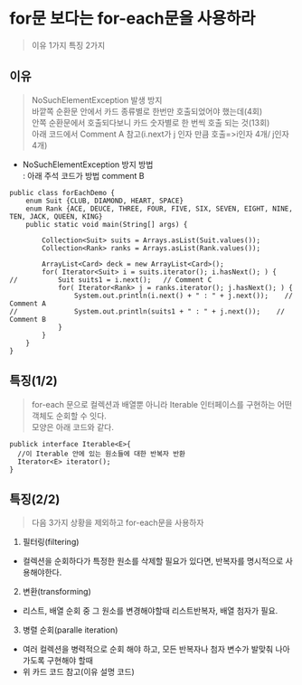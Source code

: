 # for문 보다는 for-each문을 사용하라
> 이유 1가지
> 특징 2가지

## 이유
>  NoSuchElementException 발생 방지  
바깥쪽 순환문 안에서 카드 종류별로 한번만 호출되었어야 했는데(4회)  
안쪽 순환문에서 호출되다보니 카드 숫자별로 한 번씩 호출 되는 것(13회)  
아래 코드에서 Comment A 참고(i.next가 j 인자 만큼 호출=>i인자 4개/ j인자 4개)

- NoSuchElementException 방지 방법  
 : 아래 주석 코드가 방법 comment B
```
public class forEachDemo {
	enum Suit {CLUB, DIAMOND, HEART, SPACE}
	enum Rank {ACE, DEUCE, THREE, FOUR, FIVE, SIX, SEVEN, EIGHT, NINE, TEN, JACK, QUEEN, KING}
	public static void main(String[] args) {

		Collection<Suit> suits = Arrays.asList(Suit.values());
		Collection<Rank> ranks = Arrays.asList(Rank.values());

		ArrayList<Card> deck = new ArrayList<Card>();
		for( Iterator<Suit> i = suits.iterator(); i.hasNext(); ) {
//			Suit suits1 = i.next();   // Comment C
			for( Iterator<Rank> j = ranks.iterator(); j.hasNext(); ) {
				System.out.println(i.next() + " : " + j.next());    // Comment A
//				System.out.println(suits1 + " : " + j.next());    // Comment B
			}
		}
	}
} 

```


## 특징(1/2)
> for-each 문으로 컬렉션과 배열뿐 아니라 Iterable 인터페이스를 구현하는 어떤 객체도 순회할 수 잇다.  
모양은 아래 코드와 같다.
```
publick interface Iterable<E>{
  //이 Iterable 안에 있는 원소들에 대한 반복자 반환
  Iterator<E> iterator();
}
```

## 특징(2/2)
> 다음 3가지 상황을 제외하고 for-each문을 사용하자

1. 필터링(filtering)
  - 컬렉션을 순회하다가 특정한 원소를 삭제할 필요가 있다면, 반복자를 명시적으로 사용해야한다.
2. 변환(transforming)
  - 리스트, 배열 순회 중 그 원소를 변경해야할때 리스트반복자, 배열 첨자가 필요.
3. 병렬 순회(paralle iteration)
  - 여러 컬렉션을 병력적으로 순회 해야 하고, 모든 반복자나 첨자 변수가 발맞춰 나아가도록 구현해야 할때 
  - 위 카드 코드 참고(이유 설명 코드)
  